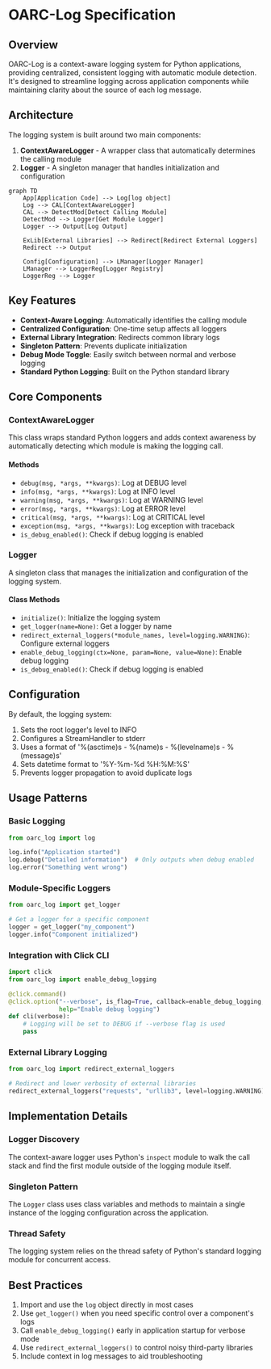 # OARC-Log Specification

## Overview

OARC-Log is a context-aware logging system for Python applications, providing centralized, consistent logging with automatic module detection. It's designed to streamline logging across application components while maintaining clarity about the source of each log message.

## Architecture

The logging system is built around two main components:

1. **ContextAwareLogger** - A wrapper class that automatically determines the calling module
2. **Logger** - A singleton manager that handles initialization and configuration

```mermaid
graph TD
    App[Application Code] --> Log[log object]
    Log --> CAL[ContextAwareLogger]
    CAL --> DetectMod[Detect Calling Module]
    DetectMod --> Logger[Get Module Logger]
    Logger --> Output[Log Output]
    
    ExLib[External Libraries] --> Redirect[Redirect External Loggers]
    Redirect --> Output
    
    Config[Configuration] --> LManager[Logger Manager]
    LManager --> LoggerReg[Logger Registry]
    LoggerReg --> Logger
```

## Key Features

- **Context-Aware Logging**: Automatically identifies the calling module
- **Centralized Configuration**: One-time setup affects all loggers
- **External Library Integration**: Redirects common library logs
- **Singleton Pattern**: Prevents duplicate initialization
- **Debug Mode Toggle**: Easily switch between normal and verbose logging
- **Standard Python Logging**: Built on the Python standard library

## Core Components

### ContextAwareLogger

This class wraps standard Python loggers and adds context awareness by automatically detecting which module is making the logging call.

#### Methods

- `debug(msg, *args, **kwargs)`: Log at DEBUG level
- `info(msg, *args, **kwargs)`: Log at INFO level
- `warning(msg, *args, **kwargs)`: Log at WARNING level 
- `error(msg, *args, **kwargs)`: Log at ERROR level
- `critical(msg, *args, **kwargs)`: Log at CRITICAL level
- `exception(msg, *args, **kwargs)`: Log exception with traceback
- `is_debug_enabled()`: Check if debug logging is enabled

### Logger

A singleton class that manages the initialization and configuration of the logging system.

#### Class Methods

- `initialize()`: Initialize the logging system
- `get_logger(name=None)`: Get a logger by name
- `redirect_external_loggers(*module_names, level=logging.WARNING)`: Configure external loggers
- `enable_debug_logging(ctx=None, param=None, value=None)`: Enable debug logging
- `is_debug_enabled()`: Check if debug logging is enabled

## Configuration

By default, the logging system:

1. Sets the root logger's level to INFO
2. Configures a StreamHandler to stderr
3. Uses a format of '%(asctime)s - %(name)s - %(levelname)s - %(message)s'
4. Sets datetime format to '%Y-%m-%d %H:%M:%S'
5. Prevents logger propagation to avoid duplicate logs

## Usage Patterns

### Basic Logging

```python
from oarc_log import log

log.info("Application started")
log.debug("Detailed information")  # Only outputs when debug enabled
log.error("Something went wrong")
```

### Module-Specific Loggers

```python
from oarc_log import get_logger

# Get a logger for a specific component
logger = get_logger("my_component")
logger.info("Component initialized")
```

### Integration with Click CLI

```python
import click
from oarc_log import enable_debug_logging

@click.command()
@click.option("--verbose", is_flag=True, callback=enable_debug_logging, 
              help="Enable debug logging")
def cli(verbose):
    # Logging will be set to DEBUG if --verbose flag is used
    pass
```

### External Library Logging

```python
from oarc_log import redirect_external_loggers

# Redirect and lower verbosity of external libraries
redirect_external_loggers("requests", "urllib3", level=logging.WARNING)
```

## Implementation Details

### Logger Discovery

The context-aware logger uses Python's `inspect` module to walk the call stack and find the first module outside of the logging module itself.

### Singleton Pattern

The `Logger` class uses class variables and methods to maintain a single instance of the logging configuration across the application.

### Thread Safety

The logging system relies on the thread safety of Python's standard logging module for concurrent access.

## Best Practices

1. Import and use the `log` object directly in most cases
2. Use `get_logger()` when you need specific control over a component's logs
3. Call `enable_debug_logging()` early in application startup for verbose mode
4. Use `redirect_external_loggers()` to control noisy third-party libraries
5. Include context in log messages to aid troubleshooting
